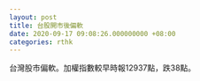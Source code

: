 ```yaml
---
layout: post
title: 台股開市後偏軟
date: 2020-09-17 09:08:26.000000000 +08:00
categories: rthk
---
```


台灣股市偏軟。加權指數較早時報12937點，跌38點。
